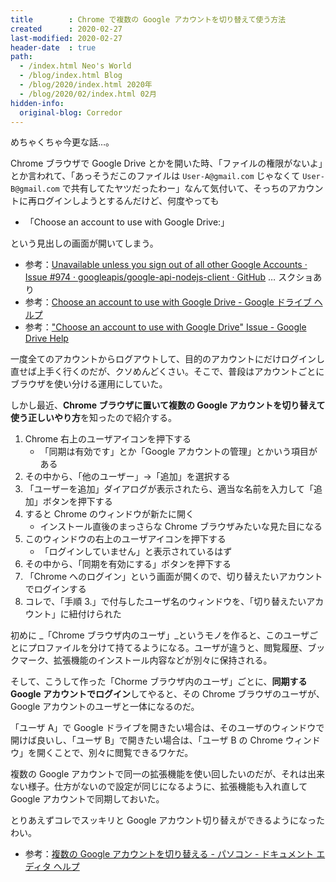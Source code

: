 ```yaml
---
title        : Chrome で複数の Google アカウントを切り替えて使う方法
created      : 2020-02-27
last-modified: 2020-02-27
header-date  : true
path:
  - /index.html Neo's World
  - /blog/index.html Blog
  - /blog/2020/index.html 2020年
  - /blog/2020/02/index.html 02月
hidden-info:
  original-blog: Corredor
---
```


めちゃくちゃ今更な話…。

Chrome ブラウザで Google Drive とかを開いた時、「ファイルの権限がないよ」とか言われて、「あっそうだこのファイルは `User-A@gmail.com` じゃなくて `User-B@gmail.com` で共有してたヤツだったわー」なんて気付いて、そっちのアカウントに再ログインしようとするんだけど、何度やっても

- 「Choose an account to use with Google Drive:」

という見出しの画面が開いてしまう。

- 参考：[Unavailable unless you sign out of all other Google Accounts · Issue #974 · googleapis/google-api-nodejs-client · GitHub](https://github.com/googleapis/google-api-nodejs-client/issues/974) … スクショあり
- 参考：[Choose an account to use with Google Drive - Google ドライブ ヘルプ](https://support.google.com/drive/forum/AAAAOxCWsTokb__tgHeeYk/?hl=ja)
- 参考：["Choose an account to use with Google Drive" Issue - Google Drive Help](https://support.google.com/drive/forum/AAAAOxCWsToHAg7cOrIj_M/?hl=nl)

一度全てのアカウントからログアウトして、目的のアカウントにだけログインし直せば上手く行くのだが、クソめんどくさい。そこで、普段はアカウントごとにブラウザを使い分ける運用にしていた。

しかし最近、**Chrome ブラウザに置いて複数の Google アカウントを切り替えて使う正しいやり方**を知ったので紹介する。

1. Chrome 右上のユーザアイコンを押下する
    - 「同期は有効です」とか「Google アカウントの管理」とかいう項目がある
2. その中から、「他のユーザー」→「追加」を選択する
3. 「ユーザーを追加」ダイアログが表示されたら、適当な名前を入力して「追加」ボタンを押下する
4. すると Chrome のウィンドウが新たに開く
    - インストール直後のまっさらな Chrome ブラウザみたいな見た目になる
5. このウィンドウの右上のユーザアイコンを押下する
    - 「ログインしていません」と表示されているはず
6. その中から、「同期を有効にする」ボタンを押下する
7. 「Chrome へのログイン」という画面が開くので、切り替えたいアカウントでログインする
8. コレで、「手順 3.」で付与したユーザ名のウィンドウを、「切り替えたいアカウント」に紐付けられた

初めに _「Chrome ブラウザ内のユーザ」_というモノを作ると、このユーザごとにプロファイルを分けて持てるようになる。ユーザが違うと、閲覧履歴、ブックマーク、拡張機能のインストール内容などが別々に保持される。

そして、こうして作った「Chorme ブラウザ内のユーザ」ごとに、**同期する Google アカウントでログイン**してやると、その Chrome ブラウザのユーザが、Google アカウントのユーザと一体になるのだ。

「ユーザ A」で Google ドライブを開きたい場合は、そのユーザのウィンドウで開けば良いし、「ユーザ B」で開きたい場合は、「ユーザ B の Chrome ウィンドウ」を開くことで、別々に閲覧できるワケだ。

複数の Google アカウントで同一の拡張機能を使い回したいのだが、それは出来ない様子。仕方がないので設定が同じになるように、拡張機能も入れ直して Google アカウントで同期しておいた。

とりあえずコレでスッキリと Google アカウント切り替えができるようになったわい。

- 参考：[複数の Google アカウントを切り替える - パソコン - ドキュメント エディタ ヘルプ](https://support.google.com/docs/answer/2405894?co=GENIE.Platform%3DDesktop&hl=ja)
